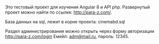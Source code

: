 Это тестовый проект для изучения Angular 8 и API php.
Развернутый проект можно найти по ссылке: http://para-z.com/.

База данных на sql, лежит в корне проекта: cinemabd.sql

Раздел администрирования можно открыть через форму авторизации http://para-z.com/login
Емейл: adm@mail.ru, пароль: 12345.
